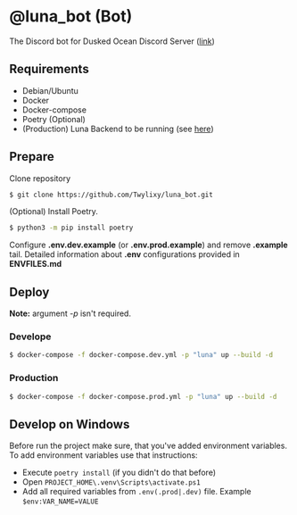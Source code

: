 # @luna_bot (Bot)
The Discord bot for Dusked Ocean Discord Server ([link](https://discord.gg/8rNYvSnR7c))

## Requirements
* Debian/Ubuntu
* Docker
* Docker-compose
* Poetry (Optional)
* (Production) Luna Backend to be running (see [here](https://github.com/Twylixy/luna_backend))


## Prepare
Clone repository
```bash
$ git clone https://github.com/Twylixy/luna_bot.git
```
(Optional) Install Poetry.
```bash
$ python3 -m pip install poetry
```
Configure **.env.dev.example** (or **.env.prod.example**) and remove **.example** tail.
Detailed information about **.env** configurations provided in **ENVFILES.md**

## Deploy
**Note:** argument *-p* isn't required.
### Develope
```bash
$ docker-compose -f docker-compose.dev.yml -p "luna" up --build -d
```
### Production
```bash
$ docker-compose -f docker-compose.prod.yml -p "luna" up --build -d
```

## Develop on Windows
Before run the project make sure, that you've added environment variables. \
To add environment variables use that instructions:
* Execute `poetry install` (if you didn't do that before)
* Open `PROJECT_HOME\.venv\Scripts\activate.ps1`
* Add all required variables from `.env(.prod|.dev)` file. Example `$env:VAR_NAME=VALUE` 
